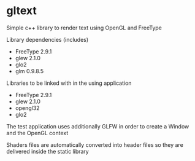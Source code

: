 # gltext
Simple c++ library to render text using OpenGL and FreeType

Library dependencies (includes)
  * FreeType 2.9.1
  * glew 2.1.0
  * glo2
  * glm 0.9.8.5

Libraries to be linked with in the using application
  * FreeType 2.9.1
  * glew 2.1.0
  * opengl32
  * glo2

The test application uses additionally GLFW in order to create a Window and the OpenGL context

Shaders files are automatically converted into header files so they are delivered inside the static library
